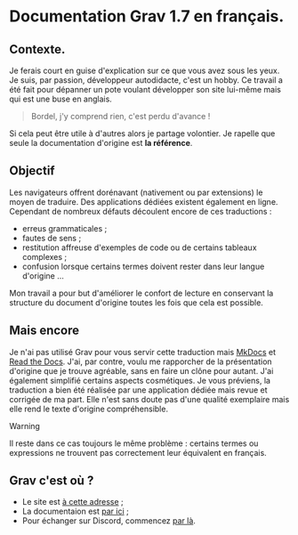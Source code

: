 # Documentation Grav 1.7 en français.

## Contexte.

Je ferais court en guise d'explication sur ce que vous avez sous les yeux. 
Je suis, par passion, développeur autodidacte, c'est un hobby.
Ce travail a été fait pour dépanner un pote voulant développer son site lui-même
mais qui est une buse en anglais.

> Bordel, j'y comprend rien, c'est perdu d'avance !

Si cela peut être utile à d'autres alors je partage volontier.
Je rapelle que seule la documentation d'origine est **la référence**.

## Objectif

Les navigateurs offrent dorénavant (nativement ou par extensions) le moyen de traduire.
Des applications dédiées existent également en ligne.
Cependant de nombreux défauts découlent encore de ces traductions :
* erreus grammaticales ;
* fautes de sens ;
* restitution affreuse d'exemples de code ou de certains tableaux complexes ;
* confusion lorsque certains termes doivent rester dans leur langue d'origine ...

Mon travail a pour but d'améliorer le confort de lecture en conservant la structure
du document d'origine toutes les fois que cela est possible.

## Mais encore

Je n'ai pas utilisé Grav pour vous servir cette traduction mais [MkDocs](https://www.mkdocs.org/) et [Read the Docs](https://about.readthedocs.com/). 
J'ai, par contre, voulu me rapporcher de la présentation d'origine que je trouve agréable, sans en faire un clône pour autant. 
J'ai également simplifié certains aspects cosmétiques.
Je vous préviens, la traduction a bien été réalisée par une application dédiée mais revue et corrigée de ma part.
Elle n'est sans doute pas d'une qualité exemplaire mais elle rend le texte 
d'origine compréhensible.

> [!WARNING]
> Il reste dans ce cas toujours le même problème : certains termes ou expressions ne trouvent pas correctement leur équivalent en français.

## Grav c'est où ?

* Le site est [à cette adresse](https://getgarv.org) ;
* La documentaion est [par ici](https://learn.getgrav.org/17) ;
* Pour échanger sur Discord, commencez [par là](https://getgrav.org/discord).
  

